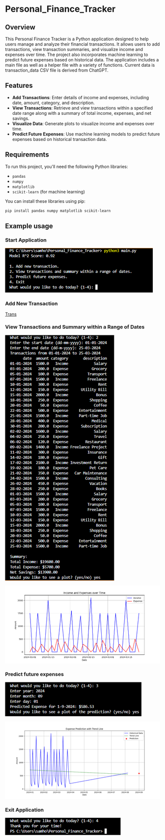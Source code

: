 # Personal_Finance_Tracker

## Overview

This Personal Finance Tracker is a Python application designed to help users manage and analyze their financial transactions. It allows users to add transactions, view transaction summaries, and visualize income and expenses over time. The project also incorporates machine learning to predict future expenses based on historical data. The application includes a main file as well as a helper file with a variety of functions. Current data is transaction_data CSV file is derived from ChatGPT.

## Features

- **Add Transactions**: Enter details of income and expenses, including date, amount, category, and description.
- **View Transactions**: Retrieve and view transactions within a specified date range along with a summary of total income, expenses, and net savings.
- **Visualize Data**: Generate plots to visualize income and expenses over time.
- **Predict Future Expenses**: Use machine learning models to predict future expenses based on historical transaction data.

## Requirements

To run this project, you'll need the following Python libraries:

- `pandas`
- `numpy`
- `matplotlib`
- `scikit-learn` (for machine learning)

You can install these libraries using pip:

```bash
pip install pandas numpy matplotlib scikit-learn
```
## Example usage

### Start Application

![start](media/Startingapp.png)

### Add New Transaction

[Trans](media/Entertransaction.png)

### View Transactions and Summary within a Range of Dates

![range](media/seerange.png)

![plot](media/Figure_1.png)

### Predict future expenses

![ML](media/predict.png)

![plot2](media/Figure2.png)

### Exit Application

![exit](media/exit.png)

